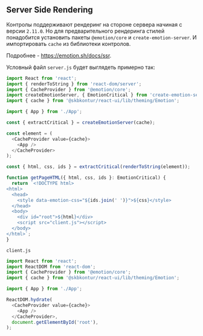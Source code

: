 ## Server Side Rendering

Контролы поддерживают рендеринг на стороне сервера начиная с версии `2.11.0`. Но для предварительного рендеринга стилей понадобится установить пакеты `@emotion/core` и `create-emotion-server`. И импортировать `cache` из библиотеки контролов.

Подробнее - https://emotion.sh/docs/ssr.

Условный файл `server.js` будет выглядеть примерно так:

```typescript
import React from 'react';
import { renderToString } from 'react-dom/server';
import { CacheProvider } from '@emotion/core';
import createEmotionServer, { EmotionCritical } from 'create-emotion-server';
import { cache } from '@skbkontur/react-ui/lib/theming/Emotion';

import { App } from './App';

const { extractCritical } = createEmotionServer(cache);

const element = (
  <CacheProvider value={cache}>
    <App />
  </CacheProvider>
);

const { html, css, ids } = extractCritical(renderToString(element));

function getPageHTML({ html, css, ids }: EmotionCritical) {
  return `<!DOCTYPE html>
<html>
  <head>
    <style data-emotion-css="${ids.join(' ')}">${css}</style>
  </head>
  <body>
    <div id="root">${html}</div>
    <script src="client.js"></script>
  </body>
</html>`;
}
```

`client.js`

```typescript
import React from 'react';
import ReactDOM from 'react-dom';
import { CacheProvider } from '@emotion/core';
import { cache } from '@skbkontur/react-ui/lib/theming/Emotion';

import { App } from './App';

ReactDOM.hydrate(
  <CacheProvider value={cache}>
    <App />
  </CacheProvider>,
  document.getElementById('root'),
);
```
